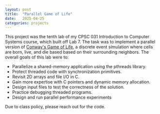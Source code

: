 ```yaml
---
layout: post
title:  "Parallel Game of Life"
date:   2025-04-25
categories: projects
---
```


This project was the tenth lab of my CPSC 031 Introduction to Computer Systems course, which built off Lab 7. The task was to implement a parallel version of [Conway's Game of Life](https://en.wikipedia.org/wiki/Conway%27s_Game_of_Life), a discrete event simulation where cells are born, live, and die based based on their surrounding neighbors. 
The overall goals of this lab were to: 
* Parallelize a shared-memory application using the pthreads library.
* Protect threaded code with synchronization primitives.
* Revisit 2D arrays and file I/O in C.
* Gain more expertise with C pointers and dynamic memory allocation.
* Design input files to test the correctness of the solution.
* Practice debugging threaded programs.
* Design and run parallel performance experiments

Due to class policy, please reach out for the code. 
